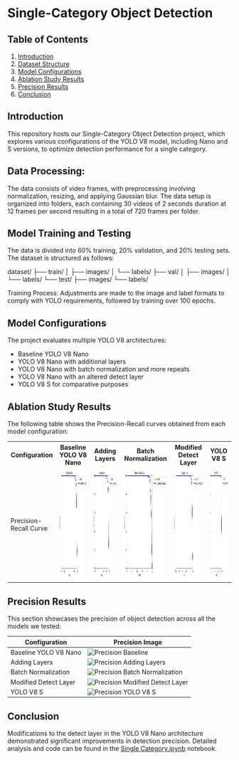 # Single-Category Object Detection 

## Table of Contents
1. [Introduction](#introduction)
2. [Dataset Structure](#dataset-structure)
3. [Model Configurations](#model-configurations)
4. [Ablation Study Results](#ablation-study-results)
5. [Precision Results](#precision-results)
6. [Conclusion](#conclusion)


## Introduction
This repository hosts our Single-Category Object Detection project, which explores various configurations of the YOLO V8 model, including Nano and S versions, to optimize detection performance for a single category.

## Data Processing: 

The data consists of video frames, with preprocessing involving normalization, resizing, and applying Gaussian blur. The data setup is organized into folders, each containing 30 videos of 2 seconds duration at 12 frames per second resulting in a total of 720 frames per folder.

## Model Training and Testing

The data is divided into 60% training, 20% validation, and 20% testing sets. The dataset is structured as follows:

dataset/
├── train/
│ ├── images/
│ └── labels/
├── val/
│ ├── images/
│ └── labels/
└── test/
├── images/
└── labels/

Training Process: Adjustments are made to the image and label formats to comply with YOLO requirements, followed by training over 100 epochs.

## Model Configurations
The project evaluates multiple YOLO V8 architectures:
- Baseline YOLO V8 Nano
- YOLO V8 Nano with additional layers
- YOLO V8 Nano with batch normalization and more repeats
- YOLO V8 Nano with an altered detect layer
- YOLO V8 S for comparative purposes

## Ablation Study Results
The following table shows the Precision-Recall curves obtained from each model configuration:

<table>
<tr>
<th>Configuration</th>
<th>Baseline YOLO V8 Nano</th>
<th>Adding Layers</th>
<th>Batch Normalization</th>
<th>Modified Detect Layer</th>
<th>YOLO V8 S</th>
</tr>
<tr>
<td>Precision-Recall Curve</td>
<td><img src="images/img1.png" alt="Baseline YOLO V8 Nano" height="250" /></td>
<td><img src="images/img2.png" alt="Adding Layers" height="250" /></td>
<td><img src="images/img3.png" alt="Batch Normalization" height="250" /></td>
<td><img src="images/img4.png" alt="Modified Detect Layer" height="250" /></td>
<td><img src="images/img5.png" alt="YOLO V8 S" height="250" /></td>
</tr>
</table>




## Precision Results
This section showcases the precision of object detection across all the models we tested:

| Configuration | Precision Image |
|---------------|-----------------|
| Baseline YOLO V8 Nano | ![Precision Baseline](images/Precision_baseline.png) |
| Adding Layers | ![Precision Adding Layers](images/Precision_adding_layers.png) |
| Batch Normalization | ![Precision Batch Normalization](images/Precision_batch_norm.png) |
| Modified Detect Layer | ![Precision Modified Detect Layer](images/Precision_detect_layer.png) |
| YOLO V8 S | ![Precision YOLO V8 S](images/Precision_yolov8s.png) |

## Conclusion
Modifications to the detect layer in the YOLO V8 Nano architecture demonstrated significant improvements in detection precision. Detailed analysis and code can be found in the [Single Category.ipynb](https://github.com/FrozenWanderer/Single-Category-Object-Detection/blob/main/Single%20Category.ipynb) notebook.

